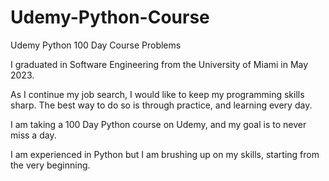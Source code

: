 # Udemy-Python-Course
Udemy Python 100 Day Course Problems

I graduated in Software Engineering from the University of Miami in May 2023. 

As I continue my job search, I would like to keep my programming skills sharp. The best way to do so is through practice, and learning every day. 

I am taking a 100 Day Python course on Udemy, and my goal is to never miss a day. 

I am experienced in Python but I am brushing up on my skills, starting from the very beginning.
